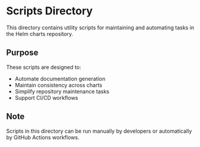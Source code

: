# Scripts Directory

This directory contains utility scripts for maintaining and automating tasks in the Helm charts repository.

## Purpose

These scripts are designed to:
- Automate documentation generation
- Maintain consistency across charts
- Simplify repository maintenance tasks
- Support CI/CD workflows

## Note

Scripts in this directory can be run manually by developers or automatically by GitHub Actions workflows.